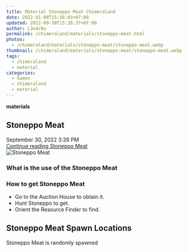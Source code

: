 ```yaml
---
title: Material Stoneppo Meat Chimeraland
date: 2022-01-08T15:56:03+07:00
updated: 2022-09-30T15:26:37+07:00
author: L3n4r0x
permalink: /chimeraland/materials/stoneppo-meat.html
photos:
  - /chimeraland/materials/stoneppo-meat/stoneppo-meat.webp
thumbnail: /chimeraland/materials/stoneppo-meat/stoneppo-meat.webp
tags:
  - chimeraland
  - material
categories:
  - Games
  - chimeraland
  - material
---
```


<section id="bootstrap-wrapper">
  <link
    rel="stylesheet"
    href="https://rawcdn.githack.com/dimaslanjaka/Web-Manajemen/870a349/css/bootstrap-5-3-0-alpha3-wrapper.css"
  />
  <div
    class="row g-0 border rounded overflow-hidden flex-md-row mb-4 shadow-sm position-relative"
  >
    <div class="col p-4 d-flex flex-column position-static">
      <strong class="d-inline-block mb-2 text-success">materials</strong>
      <h2 class="mb-0">Stoneppo Meat</h2>
      <div class="mb-1 text-muted">September 30, 2022 3:26 PM</div>
      <a
        href="/chimeraland/materials/stoneppo-meat.html"
        class="stretched-link d-none text-primary"
        >Continue reading Stoneppo Meat</a
      >
    </div>
    <div class="col-auto d-none d-lg-block">
      <img
        src="/chimeraland/materials/stoneppo-meat/stoneppo-meat.webp"
        alt="Stoneppo Meat"
      />
    </div>
  </div>
  <div class="row">
    <div class="col-lg-6 col-12 mb-2">
      <div class="card bg-dark text-light">
        <div class="card-body">
          <h3 class="card-title">What is the use of the Stoneppo Meat</h3>
          <div class="card-text"><ul></ul></div>
        </div>
      </div>
    </div>
    <div class="col-lg-6 col-12 mb-2">
      <div class="card bg-dark text-light">
        <div class="card-body">
          <h3 class="card-title">How to get Stoneppo Meat</h3>
          <div class="card-text">
            <ul>
              <li>Go to the Auction House to obtain it.</li>
              <li>Hunt Stoneppo to get.</li>
              <li>Orient the Resource Finder to find.</li>
            </ul>
          </div>
        </div>
      </div>
    </div>
    <div class="col-12 mb-2">
      <h2>Stoneppo Meat Spawn Locations</h2>
      <p>Stoneppo Meat is randomly spawned</p>
    </div>
  </div>
</section>